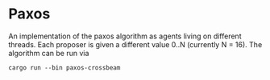 # Paxos
An implementation of the paxos algorithm as agents living on different threads. Each proposer is given a different value 0..N (currently N = 16). The algorithm can be run via
```
cargo run --bin paxos-crossbeam
```
